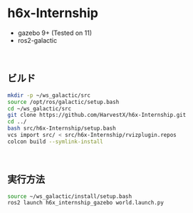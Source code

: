 # h6x-Internship

- gazebo 9+ (Tested on 11)
- ros2-galactic

<br>

## ビルド


```bash
mkdir -p ~/ws_galactic/src
source /opt/ros/galactic/setup.bash
cd ~/ws_galactic/src
git clone https://github.com/HarvestX/h6x-Internship.git
cd ../
bash src/h6x-Internship/setup.bash
vcs import src/ < src/h6x-Internship/rvizplugin.repos
colcon build --symlink-install
```

<br>

## 実行方法

```bash
source ~/ws_galactic/install/setup.bash
ros2 launch h6x_internship_gazebo world.launch.py
```

